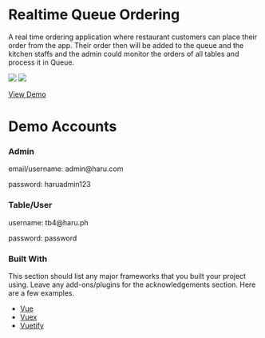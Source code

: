 # Realtime Queue Ordering  

A real time ordering application where restaurant customers can place their order from the
app. Their order then will be added to the queue and the kitchen staffs and the admin could
monitor the orders of all tables and process it in Queue.

![](https://i.gyazo.com/08a2b7f3bc09ec84e89f29980ecb3a9c.gif)
![](https://i.gyazo.com/1b9fe6249a7564c6b231b6505d4c7c91.gif)

 <a href="https://harux-queue-ordering-d6to1rp1e.vercel.app/" target="_blank">View Demo</a>
 
# Demo Accounts
  <h3> Admin </h3> 
  <p> email/username:  admin@haru.com</p>
  <p> password: haruadmin123 </p>
  
  <h3> Table/User </h3>
  <p> username:  tb4@haru.ph</p>
  <p> password: password </p>
  
  
### Built With
This section should list any major frameworks that you built your project using. Leave any add-ons/plugins for the acknowledgements section. Here are a few examples.
* [Vue](https://vuejs.org/)
* [Vuex](https://vuex.vuejs.org/)
* [Vuetify](https://vuetifyjs.com/en/)
